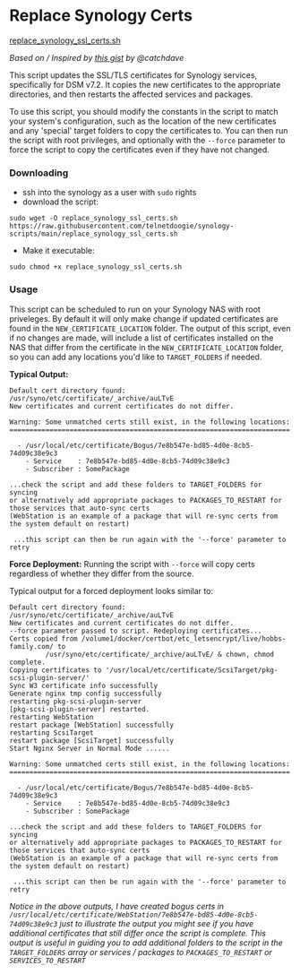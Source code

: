 # Replace Synology Certs

[replace_synology_ssl_certs.sh](./replace_synology_ssl_certs.sh)

_Based on / Inspired by [this gist](https://gist.github.com/catchdave/69854624a21ac75194706ec20ca61327) by @catchdave_

This script updates the SSL/TLS certificates for Synology services, specifically for DSM v7.2. It copies the new certificates to the appropriate directories, and then restarts the affected services and packages.

To use this script, you should modify the constants in the script to match your system's configuration, such as the location of the new certificates and any 'special' target folders to copy the certificates to. You can then run the script with root privileges, and optionally with the `--force` parameter to force the script to copy the certificates even if they have not changed.

### Downloading

* ssh into the synology as a user with `sudo` rights
* download the script:
```
sudo wget -O replace_synology_ssl_certs.sh https://raw.githubusercontent.com/telnetdoogie/synology-scripts/main/replace_synology_ssl_certs.sh
```
* Make it executable:
```
sudo chmod +x replace_synology_ssl_certs.sh
```

### Usage

This script can be scheduled to run on your Synology NAS with root priveleges. By default it will only make change if updated certificates are found in the `NEW_CERTIFICATE_LOCATION` folder. The output of this script, even if no changes are made, will include a list of certificates installed on the NAS that differ from the certificate in the `NEW_CERTIFICATE_LOCATION` folder, so you can add any locations you'd like to `TARGET_FOLDERS` if needed.

**Typical Output:**
```
Default cert directory found: /usr/syno/etc/certificate/_archive/auLTvE
New certificates and current certificates do not differ.

Warning: Some unmatched certs still exist, in the following locations:
======================================================================

  - /usr/local/etc/certificate/Bogus/7e8b547e-bd85-4d0e-8cb5-74d09c38e9c3
    - Service    : 7e8b547e-bd85-4d0e-8cb5-74d09c38e9c3
    - Subscriber : SomePackage

...check the script and add these folders to TARGET_FOLDERS for syncing
or alternatively add appropriate packages to PACKAGES_TO_RESTART for those services that auto-sync certs
(WebStation is an example of a package that will re-sync certs from the system default on restart)

 ...this script can then be run again with the '--force' parameter to retry
```

**Force Deployment:**
Running the script with `--force` will copy certs regardless of whether they differ from the source.

Typical output for a forced deployment looks similar to:
```
Default cert directory found: /usr/syno/etc/certificate/_archive/auLTvE
New certificates and current certificates do not differ.
--force parameter passed to script. Redeploying certificates...
Certs copied from /volume1/docker/certbot/etc_letsencrypt/live/hobbs-family.com/ to
         /usr/syno/etc/certificate/_archive/auLTvE/ & chown, chmod complete.
Copying certificates to '/usr/local/etc/certificate/ScsiTarget/pkg-scsi-plugin-server/'
Sync W3 certificate info successfully
Generate nginx tmp config successfully
restarting pkg-scsi-plugin-server
[pkg-scsi-plugin-server] restarted.
restarting WebStation
restart package [WebStation] successfully
restarting ScsiTarget
restart package [ScsiTarget] successfully
Start Nginx Server in Normal Mode ......

Warning: Some unmatched certs still exist, in the following locations:
======================================================================

  - /usr/local/etc/certificate/Bogus/7e8b547e-bd85-4d0e-8cb5-74d09c38e9c3
    - Service    : 7e8b547e-bd85-4d0e-8cb5-74d09c38e9c3
    - Subscriber : SomePackage

...check the script and add these folders to TARGET_FOLDERS for syncing
or alternatively add appropriate packages to PACKAGES_TO_RESTART for those services that auto-sync certs
(WebStation is an example of a package that will re-sync certs from the system default on restart)

 ...this script can then be run again with the '--force' parameter to retry
```

*Notice in the above outputs, I have created bogus certs in `/usr/local/etc/certificate/WebStation/7e8b547e-bd85-4d0e-8cb5-74d09c38e9c3` just to illustrate the output you might see if you have additional certificates that still differ once the script is complete. This output is useful in guiding you to add additional folders to the script in the `TARGET_FOLDERS` array or services / packages to `PACKAGES_TO_RESTART` or `SERVICES_TO_RESTART`*

